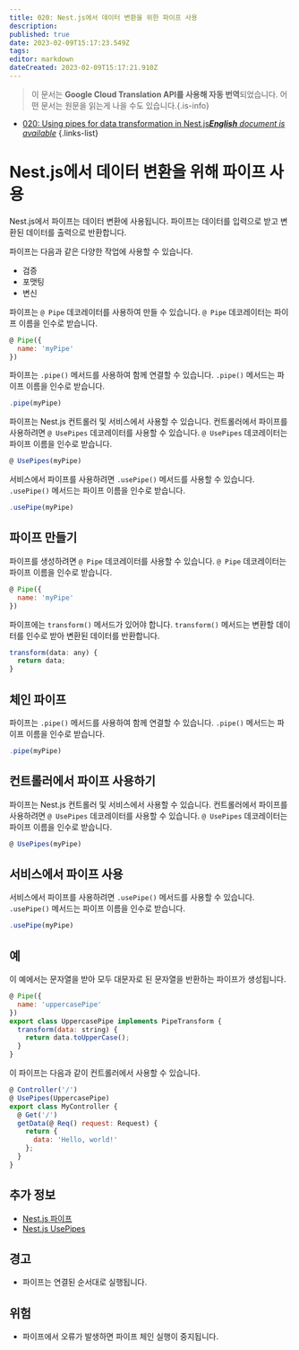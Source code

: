 ```yaml
---
title: 020: Nest.js에서 데이터 변환을 위한 파이프 사용
description: 
published: true
date: 2023-02-09T15:17:23.549Z
tags: 
editor: markdown
dateCreated: 2023-02-09T15:17:21.910Z
---
```


> 이 문서는 **Google Cloud Translation API를 사용해 자동 번역**되었습니다.
어떤 문서는 원문을 읽는게 나을 수도 있습니다.{.is-info}



- [020: Using pipes for data transformation in Nest.js***English** document is available*](/en/Knowledge-base/Nest-js/Learning/020-using-pipes-for-data-transformation-in-nest-js)
{.links-list}


# Nest.js에서 데이터 변환을 위해 파이프 사용

Nest.js에서 파이프는 데이터 변환에 사용됩니다. 파이프는 데이터를 입력으로 받고 변환된 데이터를 출력으로 반환합니다.

파이프는 다음과 같은 다양한 작업에 사용할 수 있습니다.

- 검증
- 포맷팅
- 변신

파이프는 `@ Pipe` 데코레이터를 사용하여 만들 수 있습니다. `@ Pipe` 데코레이터는 파이프 이름을 인수로 받습니다.

```javascript
@ Pipe({
  name: 'myPipe'
})
```

파이프는 `.pipe()` 메서드를 사용하여 함께 연결할 수 있습니다. `.pipe()` 메서드는 파이프 이름을 인수로 받습니다.

```javascript
.pipe(myPipe)
```

파이프는 Nest.js 컨트롤러 및 서비스에서 사용할 수 있습니다. 컨트롤러에서 파이프를 사용하려면 `@ UsePipes` 데코레이터를 사용할 수 있습니다. `@ UsePipes` 데코레이터는 파이프 이름을 인수로 받습니다.

```javascript
@ UsePipes(myPipe)
```

서비스에서 파이프를 사용하려면 `.usePipe()` 메서드를 사용할 수 있습니다. `.usePipe()` 메서드는 파이프 이름을 인수로 받습니다.

```javascript
.usePipe(myPipe)
```

## 파이프 만들기

파이프를 생성하려면 `@ Pipe` 데코레이터를 사용할 수 있습니다. `@ Pipe` 데코레이터는 파이프 이름을 인수로 받습니다.

```javascript
@ Pipe({
  name: 'myPipe'
})
```

파이프에는 `transform()` 메서드가 있어야 합니다. `transform()` 메서드는 변환할 데이터를 인수로 받아 변환된 데이터를 반환합니다.

```javascript
transform(data: any) {
  return data;
}
```

## 체인 파이프

파이프는 `.pipe()` 메서드를 사용하여 함께 연결할 수 있습니다. `.pipe()` 메서드는 파이프 이름을 인수로 받습니다.

```javascript
.pipe(myPipe)
```

## 컨트롤러에서 파이프 사용하기

파이프는 Nest.js 컨트롤러 및 서비스에서 사용할 수 있습니다. 컨트롤러에서 파이프를 사용하려면 `@ UsePipes` 데코레이터를 사용할 수 있습니다. `@ UsePipes` 데코레이터는 파이프 이름을 인수로 받습니다.

```javascript
@ UsePipes(myPipe)
```

## 서비스에서 파이프 사용

서비스에서 파이프를 사용하려면 `.usePipe()` 메서드를 사용할 수 있습니다. `.usePipe()` 메서드는 파이프 이름을 인수로 받습니다.

```javascript
.usePipe(myPipe)
```

## 예

이 예에서는 문자열을 받아 모두 대문자로 된 문자열을 반환하는 파이프가 생성됩니다.

```javascript
@ Pipe({
  name: 'uppercasePipe'
})
export class UppercasePipe implements PipeTransform {
  transform(data: string) {
    return data.toUpperCase();
  }
}
```

이 파이프는 다음과 같이 컨트롤러에서 사용할 수 있습니다.

```javascript
@ Controller('/')
@ UsePipes(UppercasePipe)
export class MyController {
  @ Get('/')
  getData(@ Req() request: Request) {
    return {
      data: 'Hello, world!'
    };
  }
}
```

## 추가 정보

- [Nest.js 파이프](https://docs.nestjs.com/pipes)
- [Nest.js UsePipes](https://docs.nestjs.com/use-pipes)

## 경고

- 파이프는 연결된 순서대로 실행됩니다.

## 위험

- 파이프에서 오류가 발생하면 파이프 체인 실행이 중지됩니다.